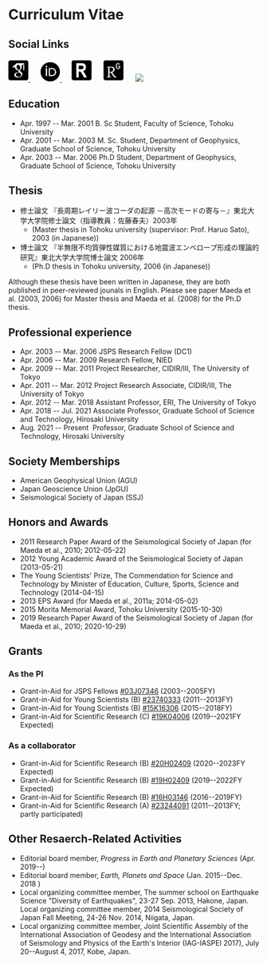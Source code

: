 # Curriculum Vitae

## Social Links
<html><a href="https://scholar.google.com/citations?user=Ix6lzUQAAAAJ" target="_new" title="Google Scholar"><img src="../icons/ai/google-scholar-square.svg" width="40"></img>
</a></html>
&nbsp;&nbsp;&nbsp;&nbsp;
<html><a href="http://orcid.org/0000-0002-8861-4597" target="_new" title="ORCiD"><img src="../icons/ai/orcid.svg" width="40"></img>
</a></html>
&nbsp;&nbsp;&nbsp;&nbsp;
<html><a href="http://www.researcherid.com/rid/E-5332-2013" target="_new" title="ResearcherID/Publons"><img src="../icons/ai/researcherid-square.svg" width="40"></img></a></html>
&nbsp;&nbsp;&nbsp;&nbsp;
<html><a href="https://www.researchgate.net/profile/Takuto_Maeda" target="_new" title="ResearchGate"><img src="../icons/ai/researchgate-square.svg" width="40"></img></a></html>
&nbsp;&nbsp;&nbsp;&nbsp;
<html><a href="https://github.com/tktmyd" target="_new" title="github"><img src="https://github.githubassets.com/images/modules/logos_page/GitHub-Mark.png" width="40"></img></a></html>
&nbsp;&nbsp;&nbsp;&nbsp;


## Education

* Apr. 1997 -- Mar. 2001  B. Sc Student, Faculty of Science, Tohoku University
* Apr. 2001 -- Mar. 2003  M. Sc. Student, Department of Geophysics, Graduate School of Science, Tohoku University
* Apr. 2003 -- Mar. 2006  Ph.D Student, Department of Geophysics, Graduate School of Science, Tohoku University

## Thesis

* 修士論文 『長周期レイリー波コーダの起源 －高次モードの寄与－』東北大学大学院修士論文（指導教員：佐藤春夫）2003年
    * (Master thesis in Tohoku university (supervisor: Prof. Haruo Sato), 2003 (in Japanese)) 
* 博士論文 『半無限不均質弾性媒質における地震波エンベロープ形成の理論的研究』東北大学大学院博士論文 2006年
    * (Ph.D thesis in Tohoku university, 2006 (in Japanese))

Although these thesis have been written in Japanese, they are both published in peer-reviewed jounals in English. Please see paper Maeda et al. (2003, 2006) for Master thesis and Maeda et al. (2008) for the Ph.D thesis.

## Professional experience

* Apr. 2003 -- Mar. 2006  JSPS Research Fellow (DC1)
* Apr. 2006 -- Mar. 2009    Research Fellow, NIED
* Apr. 2009 -- Mar. 2011  Project Researcher, CIDIR/III, The University of Tokyo
* Apr. 2011 -- Mar. 2012 Project Research Associate, CIDIR/III, The University of Tokyo
* Apr. 2012 -- Mar. 2018 Assistant Professor, ERI, The University of Tokyo
* Apr. 2018 -- Jul. 2021 Associate Professor, Graduate School of Science and Technology, Hirosaki University
* Aug. 2021 -- Present&nbsp; Professor, Graduate School of Science and Technology, Hirosaki University

## Society Memberships

* American Geophysical Union (AGU)
* Japan Geoscience Union (JpGU)
* Seismological Society of Japan (SSJ)
<!--* Asia Oceania Geosciences Society (AOGS)-->

## Honors and Awards

* 2011 Research Paper Award of the Seismological Society of Japan (for Maeda et al., 2010; 2012-05-22)
* 2012 Young Academic Award of the Seismological Society of Japan (2013-05-21)
* The Young Scientists' Prize, The Commendation for Science and Technology by Minister of Education, Culture, Sports, Science and Technology  (2014-04-15)
* 2013 EPS Award (for Maeda et al., 2011a; 2014-05-02)
* 2015 Morita Memorial Award, Tohoku University (2015-10-30)
* 2019 Research Paper Award of the Seismological Society of Japan (for Maeda et al., 2010; 2020-10-29)

## Grants

### As the PI

  * Grant-in-Aid for JSPS Fellows  [#03J07346](https://kaken.nii.ac.jp/en/grant/KAKENHI-PROJECT-03J07346/) (2003--2005FY)
  * Grant-in-Aid for Young Scientists (B) [#23740333](https://kaken.nii.ac.jp/en/grant/KAKENHI-PROJECT-23740333/) (2011--2013FY) 
  * Grant-in-Aid for Young Scientists (B) [#15K16306](https://kaken.nii.ac.jp/en/grant/KAKENHI-PROJECT-15K16306/) (2015--2018FY)
  * Grant-in-Aid for Scientific Research (C) [#19K04006](https://kaken.nii.ac.jp/en/grant/KAKENHI-PROJECT-19K04006) (2019--2021FY Expected)

### As a collaborator
  * Grant-in-Aid for Scientific Research (B) [#20H02409](https://kaken.nii.ac.jp/en/grant/KAKENHI-PROJECT-20H02409/) (2020--2023FY Expected)
  * Grant-in-Aid for Scientific Research (B) [#19H02409](https://kaken.nii.ac.jp/en/grant/KAKENHI-PROJECT-19H02409/) (2019--2022FY Expected)
  * Grant-in-Aid for Scientific Research (B) [#16H03146](https://kaken.nii.ac.jp/en/grant/KAKENHI-PROJECT-16H03146/) (2016--2019FY) 
  * Grant-in-Aid for Scientific Research (A) [#23244091](https://kaken.nii.ac.jp/en/grant/KAKENHI-PROJECT-23244091/) (2011--2013FY; partly participated)

## Other Resaerch-Related Activities

  * Editorial board member, _Progress in Earth and Planetary Sciences_ (Apr. 2019--)
  * Editorial board member, _Earth, Planets and Space_ (Jan. 2015--Dec. 2018 ) 
  * Local organizing committee member, The summer school on Earthquake Science "Diversity of Earthquakes", 23-27 Sep. 2013, Hakone, Japan. 
Local organizing committee member, 2014 Seismological Society of Japan Fall Meeting, 24-26 Nov. 2014, Niigata, Japan.
  * Local organizing committee member, Joint Scientific Assembly of the International Association of Geodesy and the International Association of Seismology and Physics of the Earth's Interior (IAG-IASPEI 2017), July 20--August 4, 2017, Kobe, Japan. 
